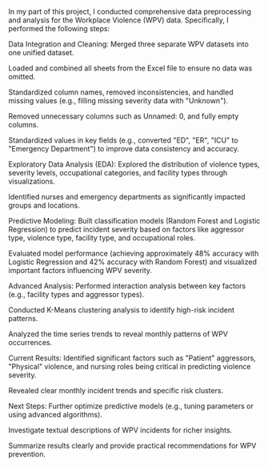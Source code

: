 In my part of this project, I conducted comprehensive data preprocessing and analysis for the Workplace Violence (WPV) data. Specifically, I performed the following steps:

Data Integration and Cleaning:
Merged three separate WPV datasets into one unified dataset.

Loaded and combined all sheets from the Excel file to ensure no data was omitted.

Standardized column names, removed inconsistencies, and handled missing values (e.g., filling missing severity data with "Unknown").

Removed unnecessary columns such as Unnamed: 0, and fully empty columns.

Standardized values in key fields (e.g., converted "ED", "ER", "ICU" to "Emergency Department") to improve data consistency and accuracy.

Exploratory Data Analysis (EDA):
Explored the distribution of violence types, severity levels, occupational categories, and facility types through visualizations.

Identified nurses and emergency departments as significantly impacted groups and locations.

Predictive Modeling:
Built classification models (Random Forest and Logistic Regression) to predict incident severity based on factors like aggressor type, violence type, facility type, and occupational roles.

Evaluated model performance (achieving approximately 48% accuracy with Logistic Regression and 42% accuracy with Random Forest) and visualized important factors influencing WPV severity.

Advanced Analysis:
Performed interaction analysis between key factors (e.g., facility types and aggressor types).

Conducted K-Means clustering analysis to identify high-risk incident patterns.

Analyzed the time series trends to reveal monthly patterns of WPV occurrences.

Current Results:
Identified significant factors such as "Patient" aggressors, "Physical" violence, and nursing roles being critical in predicting violence severity.

Revealed clear monthly incident trends and specific risk clusters.

Next Steps:
Further optimize predictive models (e.g., tuning parameters or using advanced algorithms).

Investigate textual descriptions of WPV incidents for richer insights.

Summarize results clearly and provide practical recommendations for WPV prevention.
